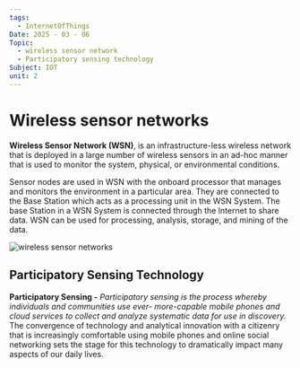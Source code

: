 ```yaml
---
tags:
  - InternetOfThings
Date: 2025 - 03 - 06
Topic:
  - wireless sensor network
  - Participatory sensing technology
Subject: IOT
unit: 2
---
```

# Wireless sensor networks
**Wireless Sensor Network (WSN)**, is an infrastructure-less wireless network that is deployed in a large number of wireless sensors in an ad-hoc manner that is used to monitor the system, physical, or environmental conditions. 

Sensor nodes are used in WSN with the onboard processor that manages and monitors the environment in a particular area. They are connected to the Base Station which acts as a processing unit in the WSN System. The base Station in a WSN System is connected through the Internet to share data. WSN can be used for processing, analysis, storage, and mining of the data.

![wireless sensor networks](https://media.geeksforgeeks.org/wp-content/uploads/20200103210615/gfg_wireless_sensor_network.png)


## Participatory Sensing Technology

**Participatory Sensing -** *Participatory sensing is the process whereby individuals and communities use ever- more-capable mobile phones and cloud services to collect and analyze systematic data for use in discovery.* The convergence of technology and analytical innovation with a citizenry that is increasingly comfortable using mobile phones and online social networking sets the stage for this technology to dramatically impact many aspects of our daily lives.